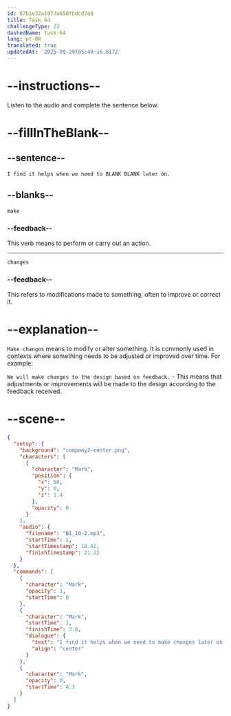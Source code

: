 ```yaml
---
id: 67b1e32a197da650fbdcd7e8
title: Task 64
challengeType: 22
dashedName: task-64
lang: pt-BR
translated: true
updatedAt: '2025-09-29T05:49:16.817Z'
---
```


<!-- (Audio) Mark: I find it helps when we need to make changes later on. -->

# --instructions--

Listen to the audio and complete the sentence below.

# --fillInTheBlank--

## --sentence--

`I find it helps when we need to BLANK BLANK later on.`

## --blanks--

`make`

### --feedback--

This verb means to perform or carry out an action.

---

`changes`

### --feedback--

This refers to modifications made to something, often to improve or correct it.

# --explanation--

`Make changes` means to modify or alter something. It is commonly used in contexts where something needs to be adjusted or improved over time. For example:

`We will make changes to the design based on feedback.` - This means that adjustments or improvements will be made to the design according to the feedback received.

# --scene--

```json
{
  "setup": {
    "background": "company2-center.png",
    "characters": [
      {
        "character": "Mark",
        "position": {
          "x": 50,
          "y": 0,
          "z": 1.4
        },
        "opacity": 0
      }
    ],
    "audio": {
      "filename": "B1_10-2.mp3",
      "startTime": 1,
      "startTimestamp": 18.42,
      "finishTimestamp": 21.22
    }
  },
  "commands": [
    {
      "character": "Mark",
      "opacity": 1,
      "startTime": 0
    },
    {
      "character": "Mark",
      "startTime": 1,
      "finishTime": 3.8,
      "dialogue": {
        "text": "I find it helps when we need to make changes later on.",
        "align": "center"
      }
    },
    {
      "character": "Mark",
      "opacity": 0,
      "startTime": 4.3
    }
  ]
}
```
